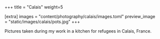 +++
title = "Calais"
weight=5

[extra]
images = "content/photography/calais/images.toml"
preview_image = "static/images/calais/pots.jpg"
+++

Pictures taken during my work in a kitchen for refugees in Calais, France.
